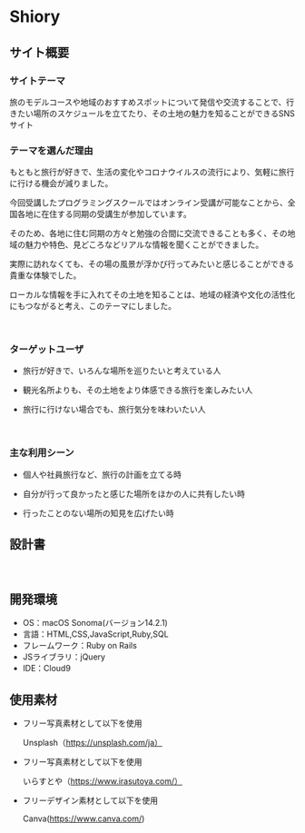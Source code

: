 # Shiory

## サイト概要



### サイトテーマ

旅のモデルコースや地域のおすすめスポットについて発信や交流することで、行きたい場所のスケジュールを立てたり、その土地の魅力を知ることができるSNSサイト​


### テーマを選んだ理由

もともと旅行が好きで、生活の変化やコロナウイルスの流行により、気軽に旅行に行ける機会が減りました。

今回受講したプログラミングスクールではオンライン受講が可能なことから、全国各地に在住する同期の受講生が参加しています。

そのため、各地に住む同期の方々と勉強の合間に交流できることも多く、その地域の魅力や特色、見どころなどリアルな情報を聞くことができました。

実際に訪れなくても、その場の風景が浮かび行ってみたいと感じることができる貴重な体験でした。

ローカルな情報を手に入れてその土地を知ることは、地域の経済や文化の活性化にもつながると考え、このテーマにしました。

​
### ターゲットユーザ

- 旅行が好きで、いろんな場所を巡りたいと考えている人

- 観光名所よりも、その土地をより体感できる旅行を楽しみたい人

- 旅行に行けない場合でも、旅行気分を味わいたい人

​
### 主な利用シーン

- 個人や社員旅行など、旅行の計画を立てる時

- 自分が行って良かったと感じた場所をほかの人に共有したい時

- 行ったことのない場所の知見を広げたい時


## 設計書
　　
​
## 開発環境
- OS：macOS Sonoma(バージョン14.2.1)
- 言語：HTML,CSS,JavaScript,Ruby,SQL
- フレームワーク：Ruby on Rails
- JSライブラリ：jQuery
- IDE：Cloud9
​
## 使用素材
- フリー写真素材として以下を使用

  Unsplash（https://unsplash.com/ja）
- フリー写真素材として以下を使用

  いらすとや（https://www.irasutoya.com/）
- フリーデザイン素材として以下を使用
  
  Canva(https://www.canva.com/)
